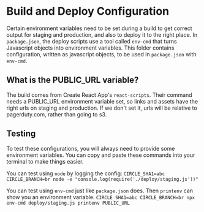 # Build and Deploy Configuration

Certain environment variables need to be set during a build to get correct output for staging and production, and also to deploy it to the right place. In `package.json`, the deploy scripts use a tool called `env-cmd` that turns Javascript objects into environment variables. This folder contains configuration, written as javascript objects, to be used in `package.json` with `env-cmd`.

## What is the PUBLIC_URL variable?

The build comes from Create React App's `react-scripts`. Their command needs a PUBLIC_URL environment variable set, so links and assets have the right urls on staging and production. If we don't set it, urls will be relative to pagerduty.com, rather than going to s3.

## Testing

To test these configurations, you will always need to provide some environment variables. You can copy and paste these commands into your terminal to make things easier.

You can test using `node` by logging the config:
```CIRCLE_SHA1=abc CIRCLE_BRANCH=br node -e "console.log(require('./deploy/staging.js'))"```

You can test using `env-cmd` just like `package.json` does. Then `printenv` can show you an environment variable.
```CIRCLE_SHA1=abc CIRCLE_BRANCH=br npx env-cmd deploy/staging.js printenv PUBLIC_URL```
